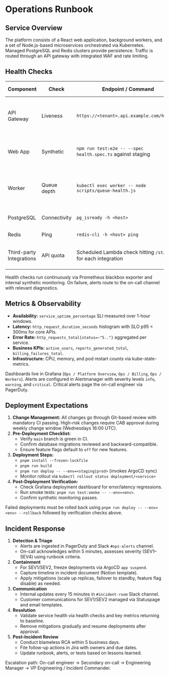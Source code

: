 # Operations Runbook

## Service Overview

The platform consists of a React web application, background workers, and a set of Node.js-based microservices
orchestrated via Kubernetes. Managed PostgreSQL and Redis clusters provide persistence. Traffic is routed
through an API gateway with integrated WAF and rate limiting.

## Health Checks

| Component | Check | Endpoint / Command | Expected Response |
| --- | --- | --- | --- |
| API Gateway | Liveness | `https://<tenant>.api.example.com/healthz` | HTTP 200 with `{ "status": "ok" }`. Latency <200ms. |
| Web App | Synthetic | `npm run test:e2e -- --spec health.spec.ts` against staging | All scenarios pass; Lighthouse score >90. |
| Worker | Queue depth | `kubectl exec worker -- node scripts/queue-health.js` | Queue depth < 100 messages and processing rate stable. |
| PostgreSQL | Connectivity | `pg_isready -h <host>` | Returns `accepting connections`. |
| Redis | Ping | `redis-cli -h <host> ping` | Returns `PONG`. |
| Third-party Integrations | API quota | Scheduled Lambda check hitting `/status` for each integration | 2xx response; quota usage <80%. |

Health checks run continuously via Prometheus blackbox exporter and internal synthetic monitoring. On failure,
alerts route to the on-call channel with relevant diagnostics.

## Metrics & Observability

* **Availability:** `service_uptime_percentage` SLI measured over 1-hour windows.
* **Latency:** `http_request_duration_seconds` histogram with SLO p95 < 300ms for core APIs.
* **Error Rate:** `http_requests_total{status=~"5.."}` aggregated per service.
* **Business KPIs:** `active_users`, `reports_generated_total`, `billing_failures_total`.
* **Infrastructure:** CPU, memory, and pod restart counts via kube-state-metrics.

Dashboards live in Grafana (`Ops / Platform Overview`, `Ops / Billing`, `Ops / Workers`). Alerts are configured in
Alertmanager with severity levels `info`, `warning`, and `critical`. Critical alerts page the on-call engineer via
PagerDuty.

## Deployment Expectations

1. **Change Management:** All changes go through Git-based review with mandatory CI passing. High-risk changes
   require CAB approval during weekly change window (Wednesdays 16:00 UTC).
2. **Pre-Deployment Checklist:**
   * Verify `main` branch is green in CI.
   * Confirm database migrations reviewed and backward-compatible.
   * Ensure feature flags default to `off` for new features.
3. **Deployment Steps:**
   * `pnpm install --frozen-lockfile`
   * `pnpm run build`
   * `pnpm run deploy -- --env=<staging|prod>` (invokes ArgoCD sync)
   * Monitor rollout via `kubectl rollout status deployment/<service>`
4. **Post-Deployment Verification:**
   * Check Grafana deployment dashboard for error/latency regressions.
   * Run smoke tests: `pnpm run test:smoke -- --env=<env>`.
   * Confirm synthetic monitoring passes.

Failed deployments must be rolled back using `pnpm run deploy -- --env=<env> --rollback` followed by verification
checks above.

## Incident Response

1. **Detection & Triage**
   * Alerts are ingested in PagerDuty and Slack `#ops-alerts` channel.
   * On-call acknowledges within 5 minutes, assesses severity (SEV1–SEV4) using runbook criteria.
2. **Containment**
   * For SEV1/SEV2, freeze deployments via ArgoCD `app suspend`.
   * Capture timeline in incident document (Notion template).
   * Apply mitigations (scale up replicas, failover to standby, feature flag disable) as needed.
3. **Communication**
   * Internal updates every 15 minutes in `#incident-room` Slack channel.
   * Customer communications for SEV1/SEV2 managed via Statuspage and email templates.
4. **Resolution**
   * Validate service health via health checks and key metrics returning to baseline.
   * Remove mitigations gradually and resume deployments after approval.
5. **Post-Incident Review**
   * Conduct blameless RCA within 5 business days.
   * File follow-up actions in Jira with owners and due dates.
   * Update runbook, alerts, or tests based on lessons learned.

Escalation path: On-call engineer → Secondary on-call → Engineering Manager → VP Engineering / Incident Commander.
